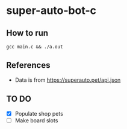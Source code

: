 # super-auto-bot-c

## How to run

```
gcc main.c && ./a.out
```

## References

- Data is from https://superauto.pet/api.json

## TO DO

- [x] Populate shop pets
- [ ] Make board slots
